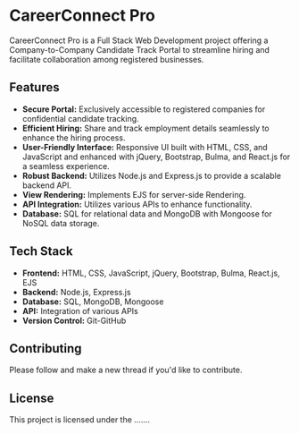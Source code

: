 # CareerConnect Pro

CareerConnect Pro is a Full Stack Web Development project offering a Company-to-Company Candidate Track Portal to streamline hiring and facilitate collaboration among registered businesses.

## Features

- **Secure Portal:** Exclusively accessible to registered companies for confidential candidate tracking.
- **Efficient Hiring:** Share and track employment details seamlessly to enhance the hiring process.
- **User-Friendly Interface:** Responsive UI built with HTML, CSS, and JavaScript and enhanced with jQuery, Bootstrap, Bulma, and React.js for a seamless experience.
- **Robust Backend:** Utilizes Node.js and Express.js to provide a scalable backend API.
- **View Rendering:** Implements EJS for server-side Rendering.
- **API Integration:** Utilizes various APIs to enhance functionality.
- **Database:** SQL for relational data and MongoDB with Mongoose for NoSQL data storage.

## Tech Stack

- **Frontend:** HTML, CSS, JavaScript, jQuery, Bootstrap, Bulma, React.js, EJS
- **Backend:** Node.js, Express.js
- **Database:** SQL, MongoDB, Mongoose
- **API:** Integration of various APIs
- **Version Control:** Git-GitHub

## Contributing

Please follow and make a new thread if you'd like to contribute.

## License

This project is licensed under the .......
